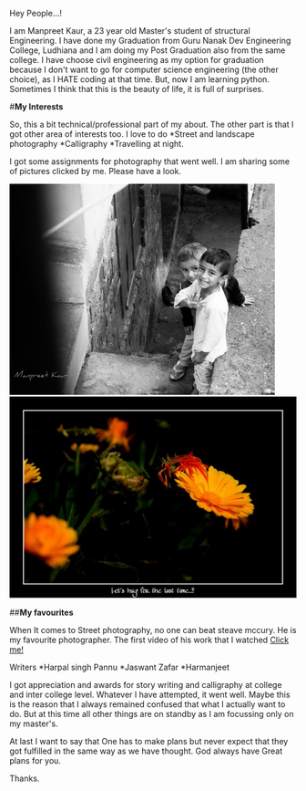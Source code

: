 Hey People...!

I am Manpreet Kaur, a 23 year old Master's student of structural Engineering. I have done my Graduation from 
Guru Nanak Dev Engineering College, Ludhiana and I am doing my Post Graduation also from the same college. I have
choose civil engineering as my option for graduation because I don't want to go for computer science engineering 
(the other choice), as I HATE coding at that time. But, now I am learning python. Sometimes I think that this is 
the beauty of life, it is full of surprises.

#**My Interests**

So, this a bit technical/professional part of my about. The other part is that I got other area of interests too. I love to do
*Street and landscape photography
*Calligraphy
*Travelling at night.

I got some assignments for photography that went well. I am sharing some of pictures clicked by me. Please have a look. 

![Display](pics/st1.jpg)                                        ![Display](pics/st3.jpg)

##**My favourites**

When It comes to Street photography, no one can beat steave mccury. He is my favourite photographer. The first video of his work that I watched
[Click me!](https://youtu.be/7ZVyNjKSr0M)

Writers
*Harpal singh Pannu
*Jaswant Zafar
*Harmanjeet

I got appreciation and awards for story writing and calligraphy at college and inter college level.
Whatever I have attempted, it went well. Maybe this is the reason that I always remained confused that what I actually want to do.
But at this time all other things are on standby as I am focussing only on my master's. 

At last I want to say that One has to make plans but never expect that they got fulfilled in the same way
as we have thought. God always have Great plans for you.

Thanks.